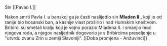 Sin [[Pavao I.]]

Nakon smrti Pavla I. u banskoj ga je časti naslijedio sin **Mladen II.**, koji je od ranije bio bosanski ban, a kasnije vlast proširio i nad Humskim kneštvom. Bribirci su smetali kralju koji je vojno porazio Mladena II. i smanjio moć njegova roda, a njegov nasljednik dogovorio je s Bribircima preseljenje u "utvrdu zvanu Zrin u zemlji Slavoniji".
[[Doba promjena - Anžuvinci]]